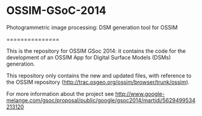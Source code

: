 OSSIM-GSoC-2014
===============

Photogrammetric image processing: DSM generation tool for OSSIM

===============

This is the repository for OSSIM GSoc 2014: it contains the code for the development of an OSSIM App for Digital Surface Models (DSMs) generation.

This repository only contains the new and updated files, with reference to the OSSIM repository (http://trac.osgeo.org/ossim/browser/trunk/ossim).

For more information about the project see http://www.google-melange.com/gsoc/proposal/public/google/gsoc2014/martidi/5629499534213120 




